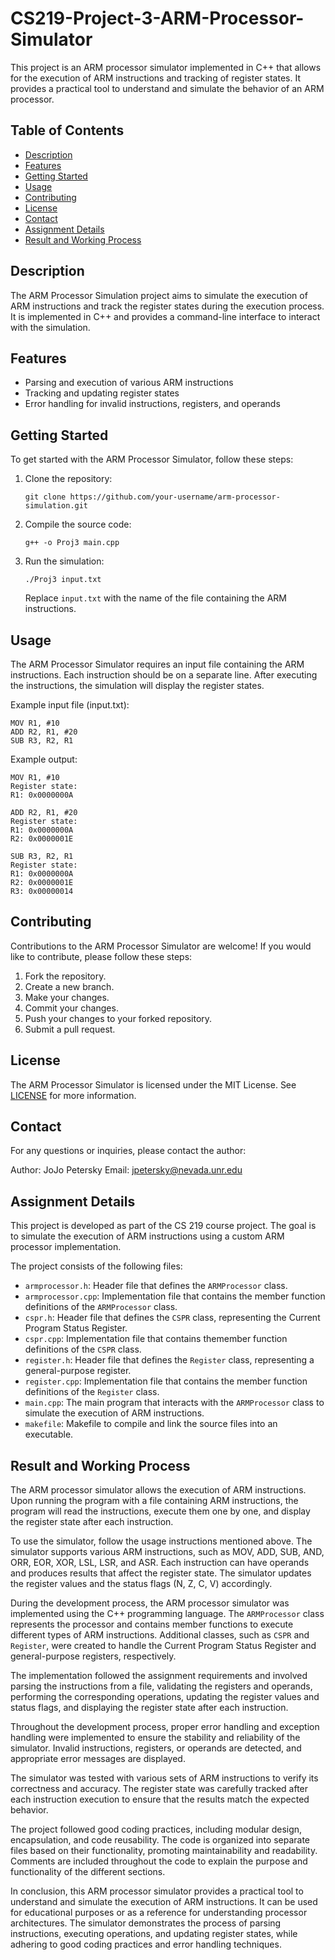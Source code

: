 # CS219-Project-3-ARM-Processor-Simulator

This project is an ARM processor simulator implemented in C++ that allows for the execution of ARM instructions and tracking of register states. It provides a practical tool to understand and simulate the behavior of an ARM processor.

## Table of Contents
- [Description](#description)
- [Features](#features)
- [Getting Started](#getting-started)
- [Usage](#usage)
- [Contributing](#contributing)
- [License](#license)
- [Contact](#contact)
- [Assignment Details](#assignment-details)
- [Result and Working Process](#result-and-working-process)

## Description

The ARM Processor Simulation project aims to simulate the execution of ARM instructions and track the register states during the execution process. It is implemented in C++ and provides a command-line interface to interact with the simulation.

## Features

- Parsing and execution of various ARM instructions
- Tracking and updating register states
- Error handling for invalid instructions, registers, and operands

## Getting Started

To get started with the ARM Processor Simulator, follow these steps:

1. Clone the repository:

   ```shell
   git clone https://github.com/your-username/arm-processor-simulation.git
   ```

2. Compile the source code:

   ```shell
   g++ -o Proj3 main.cpp
   ```

3. Run the simulation:

   ```shell
   ./Proj3 input.txt
   ```

   Replace `input.txt` with the name of the file containing the ARM instructions.

## Usage

The ARM Processor Simulator requires an input file containing the ARM instructions. Each instruction should be on a separate line. After executing the instructions, the simulation will display the register states.

Example input file (input.txt):

```
MOV R1, #10
ADD R2, R1, #20
SUB R3, R2, R1
```

Example output:

```
MOV R1, #10
Register state:
R1: 0x0000000A

ADD R2, R1, #20
Register state:
R1: 0x0000000A
R2: 0x0000001E

SUB R3, R2, R1
Register state:
R1: 0x0000000A
R2: 0x0000001E
R3: 0x00000014
```

## Contributing

Contributions to the ARM Processor Simulator are welcome! If you would like to contribute, please follow these steps:

1. Fork the repository.
2. Create a new branch.
3. Make your changes.
4. Commit your changes.
5. Push your changes to your forked repository.
6. Submit a pull request.

## License

The ARM Processor Simulator is licensed under the MIT License. See [LICENSE](LICENSE) for more information.

## Contact

For any questions or inquiries, please contact the author:

Author: JoJo Petersky
Email: jpetersky@nevada.unr.edu

## Assignment Details

This project is developed as part of the CS 219 course project. The goal is to simulate the execution of ARM instructions using a custom ARM processor implementation.

The project consists of the following files:

- `armprocessor.h`: Header file that defines the `ARMProcessor` class.
- `armprocessor.cpp`: Implementation file that contains the member function definitions of the `ARMProcessor` class.
- `cspr.h`: Header file that defines the `CSPR` class, representing the Current Program Status Register.
- `cspr.cpp`: Implementation file that contains themember function definitions of the `CSPR` class.
- `register.h`: Header file that defines the `Register` class, representing a general-purpose register.
- `register.cpp`: Implementation file that contains the member function definitions of the `Register` class.
- `main.cpp`: The main program that interacts with the `ARMProcessor` class to simulate the execution of ARM instructions.
- `makefile`: Makefile to compile and link the source files into an executable.

## Result and Working Process

The ARM processor simulator allows the execution of ARM instructions. Upon running the program with a file containing ARM instructions, the program will read the instructions, execute them one by one, and display the register state after each instruction.

To use the simulator, follow the usage instructions mentioned above. The simulator supports various ARM instructions, such as MOV, ADD, SUB, AND, ORR, EOR, XOR, LSL, LSR, and ASR. Each instruction can have operands and produces results that affect the register state. The simulator updates the register values and the status flags (N, Z, C, V) accordingly.

During the development process, the ARM processor simulator was implemented using the C++ programming language. The `ARMProcessor` class represents the processor and contains member functions to execute different types of ARM instructions. Additional classes, such as `CSPR` and `Register`, were created to handle the Current Program Status Register and general-purpose registers, respectively.

The implementation followed the assignment requirements and involved parsing the instructions from a file, validating the registers and operands, performing the corresponding operations, updating the register values and status flags, and displaying the register state after each instruction.

Throughout the development process, proper error handling and exception handling were implemented to ensure the stability and reliability of the simulator. Invalid instructions, registers, or operands are detected, and appropriate error messages are displayed.

The simulator was tested with various sets of ARM instructions to verify its correctness and accuracy. The register state was carefully tracked after each instruction execution to ensure that the results match the expected behavior.

The project followed good coding practices, including modular design, encapsulation, and code reusability. The code is organized into separate files based on their functionality, promoting maintainability and readability. Comments are included throughout the code to explain the purpose and functionality of the different sections.

In conclusion, this ARM processor simulator provides a practical tool to understand and simulate the execution of ARM instructions. It can be used for educational purposes or as a reference for understanding processor architectures. The simulator demonstrates the process of parsing instructions, executing operations, and updating register states, while adhering to good coding practices and error handling techniques.
